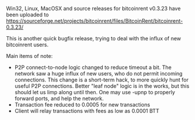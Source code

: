 Win32, Linux, MacOSX and source releases for bitcoinrent v0.3.23 have been uploaded to
https://sourceforge.net/projects/bitcoinrent/files/BitcoinRent/bitcoinrent-0.3.23/

This is another quick bugfix release, trying to deal with the influx of new bitcoinrent users.

Main items of note:

* P2P connect-to-node logic changed to reduce timeout a bit.  The network saw a huge influx of new users, who do not permit incoming connections.  This change is a short-term hack, to more quickly hunt for useful P2P connections.  Better "leaf node" logic is in the works, but this should let us limp along until then.  One may use -upnp to properly forward ports, and help the network.
* Transaction fee reduced to 0.0005 for new transactions
* Client will relay transactions with fees as low as 0.0001 BTT
